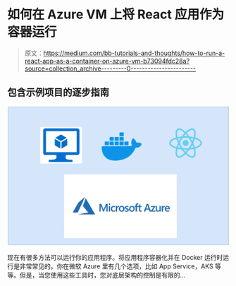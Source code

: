 # 如何在 Azure VM 上将 React 应用作为容器运行

> 原文：<https://medium.com/bb-tutorials-and-thoughts/how-to-run-a-react-app-as-a-container-on-azure-vm-b73094fdc28a?source=collection_archive---------0----------------------->

## 包含示例项目的逐步指南

![](img/772d80ded9eef905c1c4becb29415101.png)

现在有很多方法可以运行你的应用程序。将应用程序容器化并在 Docker 运行时运行是非常常见的。你在微软 Azure 里有几个选项，比如 App Service，AKS 等等。但是，当您使用这些工具时，您对底层架构的控制是有限的…